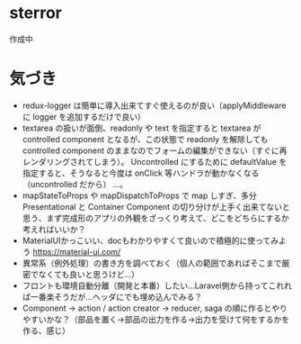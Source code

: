 # sterror

作成中


# 気づき
* redux-logger は簡単に導入出来てすぐ使えるのが良い（applyMiddleware に logger を追加するだけで良い）
* textarea の扱いが面倒、readonly や text を指定すると textarea が controlled component となるが、この状態で readonly を解除しても controlled component のままなのでフォームの編集ができない（すぐに再レンダリングされてしまう）。
Uncontrolled にするために defaultValue を指定すると、そうなると今度は onClick 等ハンドラが動かなくなる（uncontrolled だから） …。
* mapStateToProps や mapDispatchToProps で map しすぎ、多分 Presentational と Container Component の切り分けが上手く出来てないと思う、まず完成形のアプリの外観をざっくり考えて、どこをどちらにするか考えればいいか？
* MaterialUIかっこいい、docもわかりやすくて良いので積極的に使ってみよう https://material-ui.com/
* 異常系（例外処理）の書き方を調べておく（個人の範囲であればそこまで厳密でなくても良いと思うけど…）
* フロントも環境自動分離（開発と本番）したい…Laravel側から持ってこれれば一番楽そうだが…ヘッダにでも埋め込んでみる？
* Component -> action / action creator -> reducer, saga の順に作るとやりやすいかな？（部品を置く→部品の出力を作る→出力を受けて何をするかを作る、感じ）
